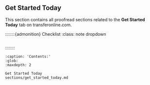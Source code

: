 ## Get Started Today

This section contains all proofread sections related to the **Get Started Today** tab on transferonline.com.


::::::::{admonition} Checklist
:class: note dropdown

```{include} checklist.md
```

::::::::



```{toctree}
:caption: 'Contents:'
:glob:
:maxdepth: 2

Get Started Today
sections/get_started_today.md

```


